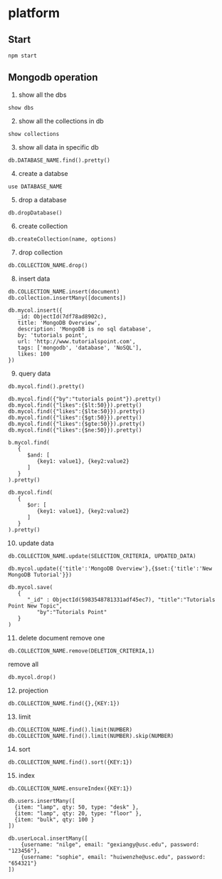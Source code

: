 # platform

## Start

```
npm start
```

## Mongodb operation

1. show all the dbs

  ```
  show dbs
  ```
2. show all the collections in db

  ```
  show collections
  ```

3. show all data in specific db

  ```
  db.DATABASE_NAME.find().pretty()
  ```

4. create a databse

  ```
  use DATABASE_NAME
  ```

5. drop a database
  ```
  db.dropDatabase()
  ```

6. create collection
  ```
  db.createCollection(name, options)
  ```

7. drop collection
  ```
  db.COLLECTION_NAME.drop()
  ```

8. insert data
  ```
  db.COLLECTION_NAME.insert(document)
  db.collection.insertMany([documents])
  ```

  ```
  db.mycol.insert({
     _id: ObjectId(7df78ad8902c),
     title: 'MongoDB Overview',
     description: 'MongoDB is no sql database',
     by: 'tutorials point',
     url: 'http://www.tutorialspoint.com',
     tags: ['mongodb', 'database', 'NoSQL'],
     likes: 100
  })
  ```
9. query data
  ```
  db.mycol.find().pretty()

  db.mycol.find({"by":"tutorials point"}).pretty()
  db.mycol.find({"likes":{$lt:50}}).pretty()
  db.mycol.find({"likes":{$lte:50}}).pretty()
  db.mycol.find({"likes":{$gt:50}}).pretty()
  db.mycol.find({"likes":{$gte:50}}).pretty()
  db.mycol.find({"likes":{$ne:50}}).pretty()

  b.mycol.find(
     {
        $and: [
           {key1: value1}, {key2:value2}
        ]
     }
  ).pretty()

  db.mycol.find(
     {
        $or: [
           {key1: value1}, {key2:value2}
        ]
     }
  ).pretty()
  ```
10. update data
  ```
  db.COLLECTION_NAME.update(SELECTION_CRITERIA, UPDATED_DATA)

  db.mycol.update({'title':'MongoDB Overview'},{$set:{'title':'New MongoDB Tutorial'}})

  db.mycol.save(
     {
        "_id" : ObjectId(5983548781331adf45ec7), "title":"Tutorials Point New Topic",
           "by":"Tutorials Point"
     }
  )
  ```

11. delete document
  remove one
  ```
  db.COLLECTION_NAME.remove(DELETION_CRITERIA,1)
  ```
  remove all
  ```
  db.mycol.drop()
  ```
12. projection
  ```
  db.COLLECTION_NAME.find({},{KEY:1})
  ```

13. limit
  ```
  db.COLLECTION_NAME.find().limit(NUMBER)
  db.COLLECTION_NAME.find().limit(NUMBER).skip(NUMBER)
  ```

14. sort
  ```
  db.COLLECTION_NAME.find().sort({KEY:1})
  ```
15. index
  ```
  db.COLLECTION_NAME.ensureIndex({KEY:1})
  ```


  ```
  db.users.insertMany([
    {item: "lamp", qty: 50, type: "desk" },
    {item: "lamp", qty: 20, type: "floor" },
    {item: "bulk", qty: 100 }
  ])
  ```

  ```
  db.userLocal.insertMany([
      {username: "nilge", email: "gexiangy@usc.edu", password: "123456"},
      {username: "sophie", email: "huiwenzhe@usc.edu", password: "654321"}
  ])
  ```
